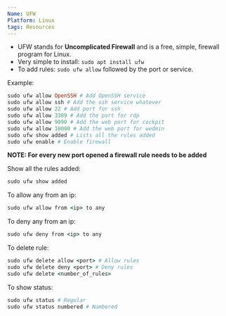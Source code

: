 ```yaml
---
Name: UFW
Platform: Linux
tags: Resources
---
```

- UFW stands for **Uncomplicated Firewall** and is a free, simple, firewall program for Linux.
- Very simple to install: `sudo apt install ufw`
- To add rules: `sudo ufw allow` followed by the port or service.

Example:

```ruby
sudo ufw allow OpenSSH # Add OpenSSH service
sudo ufw allow ssh # Add the ssh service whatever
sudo ufw allow 22 # Add port for ssh
sudo ufw allow 3389 # Add the port for rdp
sudo ufw allow 9090 # Add the web port for cockpit
sudo ufw allow 10000 # Add the web port for wedmin
sudo ufw show added # Lists all the rules added
sudo ufw enable # Enable firewall
```

**NOTE: For every new port opened a firewall rule needs to be added**

Show all the rules added:

```ruby
sudo ufw show added
```

To allow any from an ip:

```ruby
sudo ufw allow from <ip> to any
```

To deny any from an ip:

```ruby
sudo ufw deny from <ip> to any
```

To delete rule:

```ruby
sudo ufw delete allow <port> # Allow rules
sudo ufw delete deny <port> # Deny rules
sudo ufw delete <number_of_rules>
```

To show status:

```ruby
sudo ufw status # Regular
sudo ufw status numbered # Numbered
```

